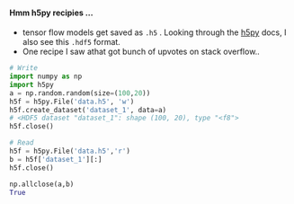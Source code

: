 

#### Hmm h5py recipies ...

* tensor flow models get saved as `.h5` . Looking through the [h5py](http://docs.h5py.org/en/latest/quick.html) docs, I also see this `.hdf5` format.
* One recipe I saw athat got bunch of upvotes on stack overflow..

```python
# Write
import numpy as np
import h5py
a = np.random.random(size=(100,20))
h5f = h5py.File('data.h5', 'w')
h5f.create_dataset('dataset_1', data=a)
# <HDF5 dataset "dataset_1": shape (100, 20), type "<f8">
h5f.close()

# Read
h5f = h5py.File('data.h5','r')
b = h5f['dataset_1'][:]
h5f.close()

np.allclose(a,b)
True
```
